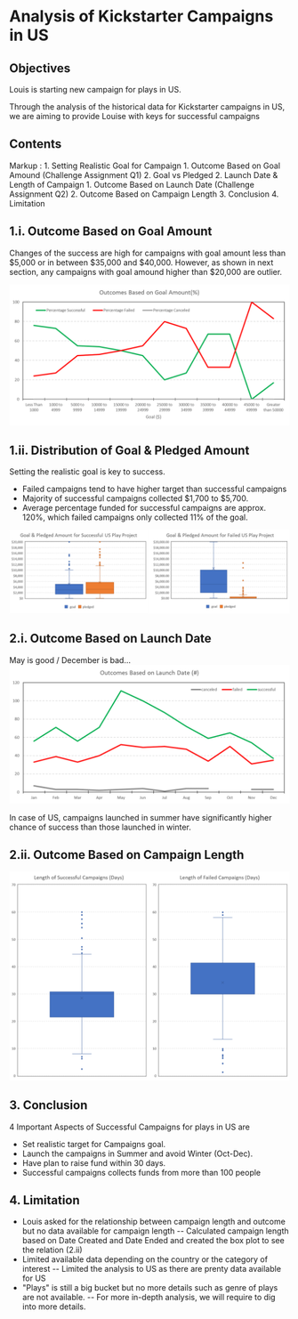 # Analysis of Kickstarter Campaigns in US

## Objectives
Louis is starting new campaign for plays in US.

Through the analysis of the historical data for Kickstarter campaigns in US, we are aiming to provide Louise with keys for successful campaigns

## Contents
 Markup : 1. Setting Realistic Goal for Campaign
              1. Outcome Based on Goal Amound (Challenge Assignment Q1)
              2. Goal vs Pledged 
          2. Launch Date & Length of Campaign
              1. Outcome Based on Launch Date (Challenge Assignment Q2)
              2. Outcome Based on Campaign Length
          3. Conclusion
          4. Limitation

## 1.i. Outcome Based on Goal Amount
Changes of the success are high for campaigns with goal amount less than $5,000 or in between $35,000 and $40,000.
However, as shown in next section, any campaigns with goal amound higher than $20,000 are outlier.

![01 - Outcome based on goal.png](https://github.com/TaishiMatsuda/kickstarter-analysis/blob/master/01%20-%20Outcome%20based%20on%20goal.png)

## 1.ii. Distribution of Goal & Pledged Amount
Setting the realistic goal is key to success.
 - Failed campaigns tend to have higher target than successful campaigns
 - Majority of successful campaigns collected $1,700 to $5,700.
 - Average percentage funded for successful campaigns are approx. 120%, which failed campaigns only collected 11% of the goal.

![02 - Goal vs Pledged.png](https://github.com/TaishiMatsuda/kickstarter-analysis/blob/master/02%20-%20Goal%20vs%20Pledged.png)


## 2.i. Outcome Based on Launch Date
May is good / December is bad...
![03 - Outcome by Launch Date.png](https://github.com/TaishiMatsuda/kickstarter-analysis/blob/master/03%20-%20Outcome%20by%20Launch%20Date.png)

In case of US, campaigns launched in summer have significantly higher chance of success than those launched in winter.

## 2.ii. Outcome Based on Campaign Length
![04 - Outcome by Campaign Length.png](https://github.com/TaishiMatsuda/kickstarter-analysis/blob/master/04%20-%20Outcome%20by%20Campaign%20Length.png)

## 3. Conclusion
4 Important Aspects of Successful Campaigns for plays in US are
 - Set realistic target for Campaigns goal.
 - Launch the campaigns in Summer and avoid Winter (Oct-Dec).
 - Have plan to raise fund within 30 days.
 - Successful campaigns collects funds from more than 100 people
 
## 4. Limitation
- Louis asked for the relationship between campaign length and outcome but no data available for campaign length
 -- Calculated campaign length based on Date Created and Date Ended and created the box plot to see the relation (2.ii)
- Limited available data depending on the country or the category of interest
 -- Limited the analysis to US as there are prenty data available for US
- "Plays" is still a big bucket but no more details such as genre of plays are not available.
 -- For more in-depth analysis, we will require to dig into more details.
